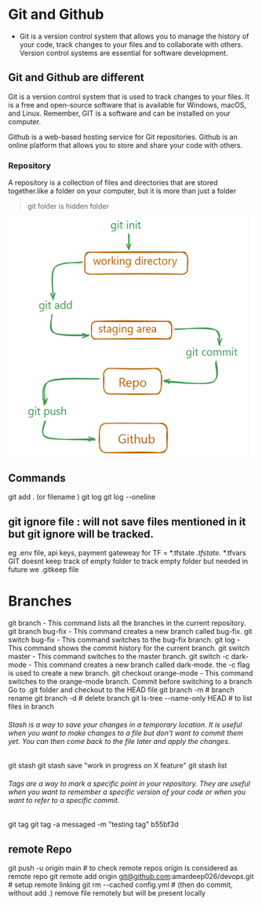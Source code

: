 [](https://docs.chaicode.com/diff-stash-and-tags/)

# Git and Github
- Git is a version control system that allows you to manage the history of your code, track changes to your files and to collaborate with others. Version control systems are essential for software development.

## Git and Github are different

Git is a version control system that is used to track changes to your files. It is a free and open-source software that is available for Windows, macOS, and Linux. Remember, GIT is a software and can be installed on your computer.

Github is a web-based hosting service for Git repositories. Github is an online platform that allows you to store and share your code with others.

### Repository
A repository is a collection of files and directories that are stored together.like a folder on your computer, but it is more than just a folder
>git folder is hidden folder 

![alt text](image-1.png)

## Commands
git add . (or filename )
git log 
git log --oneline

## git ignore file : will not save files mentioned in it but git ignore will be tracked.
eg .env file, api keys, payment gateweay for TF =  *.tfstate
*.tfstate.*
*.tfvars
GIT doesnt keep track of empty folder
to track empty folder but needed in future we .gitkeep file 

# Branches
git branch - This command lists all the branches in the current repository.
git branch bug-fix - This command creates a new branch called bug-fix.
git switch bug-fix - This command switches to the bug-fix branch.
git log - This command shows the commit history for the current branch.
git switch master - This command switches to the master branch.
git switch -c dark-mode - This command creates a new branch called dark-mode. the -c flag is used to create a new branch.
git checkout orange-mode - This command switches to the orange-mode branch.
Commit before switching to a branch
Go to .git folder and checkout to the HEAD file
git branch -m <old-branch-name> <new-branch-name> # branch rename 
git branch -d <branch-name> # delete branch 
git ls-tree --name-only HEAD # to list files in branch

###### Stash is a way to save your changes in a temporary location. It is useful when you want to make changes to a file but don’t want to commit them yet. You can then come back to the file later and apply the changes.
git stash
git stash save "work in progress on X feature"
git stash list
###### Tags are a way to mark a specific point in your repository. They are useful when you want to remember a specific version of your code or when you want to refer to a specific commit.
git tag <tag-name>
git tag -a messaged -m "testing tag" b55bf3d

## remote Repo

git push -u origin main  # to check remote repos origin is considered as remote repo
git remote add origin git@github.com:amardeep026/devops.git   # setup remote linking 
git rm --cached config.yml # (then do commit, without add .) remove file remotely but will be present locally